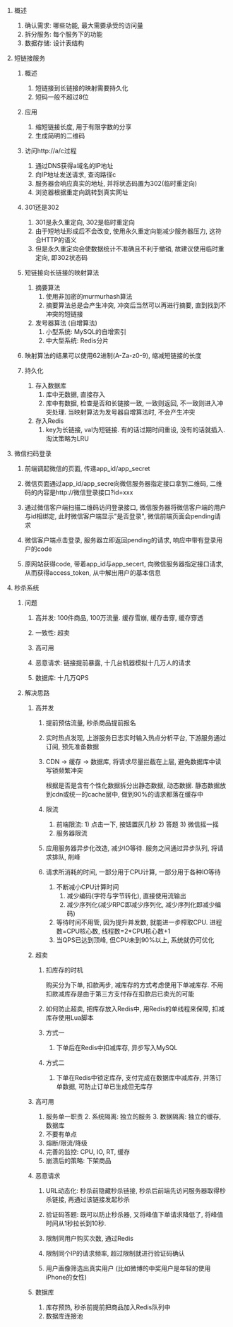 1. 概述

   1. 确认需求: 哪些功能, 最大需要承受的访问量
   2. 拆分服务: 每个服务下的功能
   3. 数据存储: 设计表结构

2. 短链接服务

   1. 概述
      1. 短链接到长链接的映射需要持久化
      2. 短码一般不超过8位

   2. 应用
      1. 缩短链接长度, 用于有限字数的分享
      2. 生成简明的二维码
   3. 访问http://a/c过程
      1. 通过DNS获得a域名的IP地址
      2. 向IP地址发送请求, 查询路径c
      3. 服务器会响应真实的地址, 并将状态码置为302(临时重定向)
      4. 浏览器根据重定向跳转到真实网址
   4. 301还是302
      1. 301是永久重定向, 302是临时重定向
      2. 由于短地址形成后不会改变, 使用永久重定向能减少服务器压力, 这符合HTTP的语义
      3. 但是永久重定向会使数据统计不准确且不利于撤销, 故建议使用临时重定向, 即302状态码
   5. 短链接向长链接的映射算法
      1. 摘要算法
         1. 使用非加密的murmurhash算法
         2. 摘要算法总是会产生冲突, 冲突后当然可以再进行摘要, 直到找到不冲突的短链接
      2. 发号器算法 (自增算法)
         1. 小型系统: MySQL的自增索引
         2. 中大型系统: Redis分片
   6. 映射算法的结果可以使用62进制(A-Za-z0-9), 缩减短链接的长度
   7. 持久化
      1. 存入数据库
         1. 库中无数据, 直接存入
         2. 库中有数据, 检查是否和长链接一致, 一致则返回, 不一致则进入冲突处理. 当映射算法为发号器自增算法时, 不会产生冲突
      2. 存入Redis
         1. key为长链接, val为短链接. 有的话过期时间重设, 没有的话就插入. 淘汰策略为LRU

3. 微信扫码登录

   1. 前端调起微信的页面, 传递app_id/app_secret

   2. 微信页面通过app_id/app_secre向微信服务器指定接口拿到二维码, 二维码的内容是http://微信登录接口?id=xxx
   3. 通过微信客户端扫描二维码访问登录接口, 微信服务器将微信客户端的用户与id相绑定, 此时微信客户端显示"是否登录", 微信前端页面会pending请求
   4. 微信客户端点击登录, 服务器立即返回pending的请求, 响应中带有登录用户的code
   5. 原网站获得code, 带着app_id与app_secert, 向微信服务器指定接口请求, 从而获得access_token, 从中解出用户的基本信息

4. 秒杀系统

   1. 问题

      1. 高并发: 100件商品, 100万流量. 缓存雪崩, 缓存击穿, 缓存穿透

      2. 一致性: 超卖
      3. 高可用
      4. 恶意请求: 链接提前暴露, 十几台机器模拟十几万人的请求
      5. 数据库: 十几万QPS

   2. 解决思路

      1. 高并发

         1. 提前预估流量, 秒杀商品提前报名

         2. 实时热点发现, 上游服务日志实时输入热点分析平台, 下游服务通过订阅, 预先准备数据

         3. CDN -> 缓存 -> 数据库, 将请求尽量拦截在上层, 避免数据库中读写锁频繁冲突

            根据是否是含有个性化数据拆分出静态数据, 动态数据. 静态数据放到cdn或统一的cache层中, 做到90%的请求都落在缓存中

         4. 限流

            1. 前端限流: 1) 点击一下, 按钮置灰几秒 2) 答题 3) 微信摇一摇
            2. 服务器限流

         5. 应用服务器异步化改造, 减少IO等待. 服务之间通过异步队列, 将请求排队, 削峰

         6. 请求所消耗的时间, 一部分用于CPU计算, 一部分用于各种IO等待

            1. 不断减小CPU计算时间
               1. 减少编码(字符与字节转化), 直接使用流输出
               2. 减少序列化(减少RPC即减少序列化, 减少序列化即减少编码)
            2. 等待时间不用管, 因为提升并发数, 就能进一步榨取CPU. 进程数=CPU核心数, 线程数=2*CPU核心数+1
            3. 当QPS已达到顶峰, 但CPU未到90%以上, 系统就仍可优化

      2. 超卖

         1. 扣库存的时机

            购买分为下单, 扣款两步, 减库存的方式考虑使用下单减库存. 不用扣款减库存是由于第三方支付存在扣款后已卖光的可能

         2. 如何防止超卖, 把库存放入Redis中, 用Redis的单线程来保障, 扣减库存使用Lua脚本

         3. 方式一

            1. 下单后在Redis中扣减库存, 异步写入MySQL

         4. 方式二

            1. 下单在Redis中锁定库存, 支付完成在数据库中减库存, 并落订单数据, 可防止订单已生成但无库存

      3. 高可用

         1. 服务单一职责
            2. 系统隔离: 独立的服务
            3. 数据隔离: 独立的缓存, 数据库
         2. 不要有单点
         3. 熔断/限流/降级
         4. 完善的监控: CPU, IO, RT, 缓存
         5. 崩溃后的策略: 下架商品

      4. 恶意请求

         1. URL动态化: 秒杀前隐藏秒杀链接, 秒杀后前端先访问服务器取得秒杀链接, 再通过该链接发起秒杀
         2. 验证码答题: 既可以防止秒杀器, 又将峰值下单请求降低了, 将峰值时间从1秒拉长到10秒. 

         3. 限制同用户购买次数, 通过Redis
         4. 限制同个IP的请求频率, 超过限制就进行验证码确认
         5. 用户画像筛选出真实用户 (比如微博的中奖用户是年轻的使用iPhone的女性)

      5. 数据库

         1. 库存预热, 秒杀前提前把商品加入Redis队列中
         2. 数据库连接池